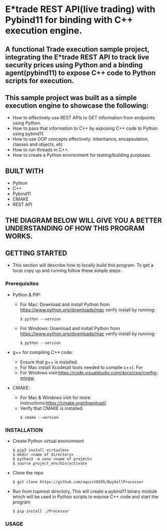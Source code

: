 # E*trade REST API(live trading) with Pybind11 for binding with C++ execution engine.

## A functional Trade execution sample project, integrating the E*trade REST API to track live security prices using Python and a binding agent(pybind11) to expose C++ code to Python scripts for execution.

## This sample project was built as a simple execution engine to showcase the following:
* How to effectively use REST APIs to GET information from endpoints using Python.
* How to pass that information to C++ by exposing C++ code to Python using pybind11.
* How to use OOP concepts effectively: inheritance, encapsulation, classes and objects, etc
* How to run threads in C++.
* How to create a Python environment for testing/building purposes.

## BUILT WITH
* Python
* C++
* Pybind11
* CMAKE
* REST API

## THE DIAGRAM BELOW WILL GIVE YOU A BETTER UNDERSTANDING OF HOW THIS PROGRAM WORKS.


## GETTING STARTED
* This section will describe how to locally build this program. To get a local copy up and running follow these simple steps.

### Prerequisites
* Python & PIP:
    * For Mac: Download and install Python from https://www.python.org/downloads/mac verify install by running:
      ```
      $ python --version
      ```              
    * For Windows: Download and install Python from https://www.python.org/downloads/mac verify install by running:
       ```
      $ python --version
      ```
       
* g++ for compiling C++ code:
    * Ensure that g++ is installed.
    * For Mac install Xcode(all tools needed to compile c++). For 
    * For Windows visit:https://code.visualstudio.com/docs/cpp/config-mingw

* CMAKE:
    * For Mac & Windows visit for more instructions:https://cmake.org/download/
    * Verify that CMAKE is installed:
      ```
      $ cmake --version
      ```        

### INSTALLATION
* Create Python virtual environment
  ```
  $ pip3 install virtualenv
  $ mkdir <name of directory>
  $ python3 -m venv <name of project>
  $ source project_env/bin/activate
  ```
* Clone the repo
  ```
  $ git clone https://github.com/aquist0295/BuySellProcessor
  ```
* Run from topmost directory, This will create a pybind11 binary module which will be used in Python scripts to expose C++ code and start 
  the program 
  ```
  $ pip install ./Processor  
  ```
### USAGE

  
